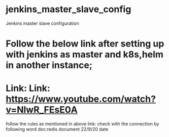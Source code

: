 # jenkins_master_slave_config
Jenkins master slave configuration
# Follow the below link after setting up with jenkins as master and k8s,helm in another instance;
# Link: Link: https://www.youtube.com/watch?v=NlwR_FEsE0A
follow the rules as mentioned in above link:
check with the connection by following word doc:redis document 22/9/20 date
